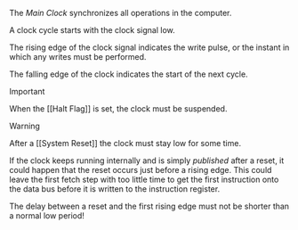 The _Main Clock_ synchronizes all operations in the computer.

A clock cycle starts with the clock signal low.

The rising edge of the clock signal indicates the write pulse, or the instant in which any writes must be performed.

The falling edge of the clock indicates the start of the next cycle.

>[!important]
> When the [[Halt Flag]] is set, the clock must be suspended.

>[!warning]
>After a [[System Reset]] the clock must stay low for some time.
>
>If the clock keeps running internally and is simply _published_ after a reset, it could happen that the reset occurs just before a rising edge. This could leave the first fetch step with too little time to get the first instruction onto the data bus before it is written to the instruction register.
>
>The delay between a reset and the first rising edge must not be shorter than a normal low period!
